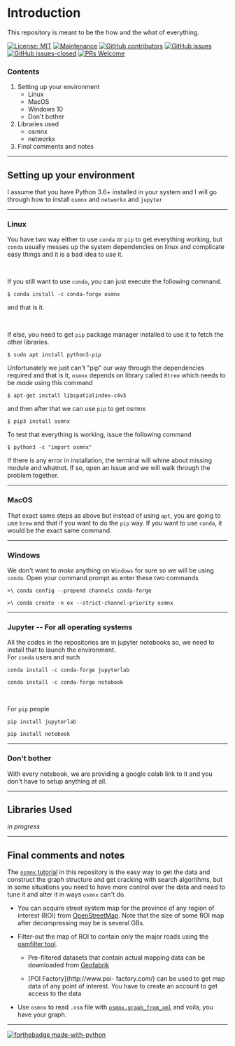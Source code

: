 # Introduction

This repository is meant to be the how and the what of everything.

[![License: MIT](https://img.shields.io/badge/License-MIT-yellow.svg)](https://opensource.org/licenses/MIT) [![Maintenance](https://img.shields.io/badge/Maintained%3F-yes-green.svg)](https://GitHub.com/Naereen/StrapDown.js/graphs/commit-activity) [![GitHub contributors](https://img.shields.io/github/contributors/Naereen/StrapDown.js.svg)](https://github.com/SmartMobilityAlgorithms/GettingStarted/graphs/contributors) [![GitHub issues](https://img.shields.io/github/issues/Naereen/StrapDown.js.svg)](https://github.com/SmartMobilityAlgorithms/GettingStarted/issues) [![GitHub issues-closed](https://img.shields.io/github/issues-closed/Naereen/StrapDown.js.svg)](https://github.com/SmartMobilityAlgorithms/GettingStarted/issues?q=is%3Aissue+is%3Aclosed) [![PRs Welcome](https://img.shields.io/badge/PRs-welcome-brightgreen.svg?style=flat-square)](https://github.com/SmartMobilityAlgorithms/GettingStarted/pulls)

### Contents

1. Setting up your environment
    * Linux 
    * MacOS 
    * Windows 10
    * Don't bother
2. Libraries used
    * osmnx
    * networkx
3. Final comments and notes

---

## Setting up your environment


I assume that you have Python 3.6+ installed in your system and I will go through how to install ```osmnx``` and ```networkx``` and ```jupyter```

---

### Linux



You have two way either to use ```conda``` or ```pip``` to get everything working, but ```conda``` usually messes up the system dependencies on linux and complicate easy things and it is a bad idea to use it.

</br>

If you still want to use ```conda```, you can just execute the following command.

```$ conda install -c conda-forge osmnx```

and that is it.

</br>

If else, you need to get ```pip``` package manager installed to use it to fetch the other libraries.

```$ sudo apt install python3-pip```

Unfortunately we just can't "pip" our way through the dependencies required and that is it, ```osmnx``` depends on library called ```Rtree``` which needs to be *made* using this command

```$ apt-get install libspatialindex-c4v5```

and then after that we can use ```pip``` to get osmnx

```$ pip3 install osmnx```

To test that everything is working, issue the following command

```$ python3 -c "import osmnx"```

If there is any error in installation, the terminal will whine about missing module and whatnot. If so, open an issue and we will walk through the problem together.

---

### MacOS

That exact same steps as above but instead of using ```apt```, you are going to use ```brew``` and that if you want to do the ```pip``` way. If you want to use ```conda```, it would be the exact same command.

---

### Windows

We don't want to *make* anything on ```Windows``` for sure so we will be using ```conda```. Open your command prompt as enter these two commands

```>\ conda config --prepend channels conda-forge```

```>\ conda create -n ox --strict-channel-priority osmnx```

---

### Jupyter -- For all operating systems

All the codes in the repositories are in jupyter notebooks so, we need to install that to launch the environment.</br>
For ```conda``` users and such
</br>

```conda install -c conda-forge jupyterlab```

```conda install -c conda-forge notebook```

</br>

For ```pip``` people
</br>

```pip install jupyterlab```

```pip install notebook```

---

### Don't bother

With every notebook, we are providing a google colab link to it and you don't have to setup anything at all.

---

## Libraries Used

*in progress*

---

## Final comments and notes

The [`osmnx` tutorial](/home/omar/DrAlaaKhamies/GettingStarted/osmnx_tutorial.ipynb) in this repository is the easy way to get the data and construct the graph structure and get cracking with search algorithms, but in some situations you need to have more control over the data and need to tune it and alter it in ways `osmnx` can't do.</br>

* You can acquire street system map for the province of any region of interest (ROI) from [OpenStreetMap](https://www.openstreetmap.org/). Note that the size of some ROI map after decompressing may be is several GBs.

* Filter-out the map of ROI to contain only the major roads using the [osmfilter tool](https://wiki.openstreetmap.org/wiki/Osmfilter ).

    * Pre-filtered datasets that contain actual mapping data can be downloaded from [Geofabrik](https://download.geofabrik.de/index.html)

    * [POI Factory](http://www.poi-
factory.com/) can be used to get map data of any point of interest. You have to create an account to get access to the data

* Use `osmnx` to read `.osm` file with [`osmnx.graph_from_xml`](https://osmnx.readthedocs.io/en/stable/osmnx.html?highlight=from%20file#osmnx.graph.graph_from_xml) and voila, you have your graph.

---
[![forthebadge made-with-python](http://ForTheBadge.com/images/badges/made-with-python.svg)](https://www.python.org/)


